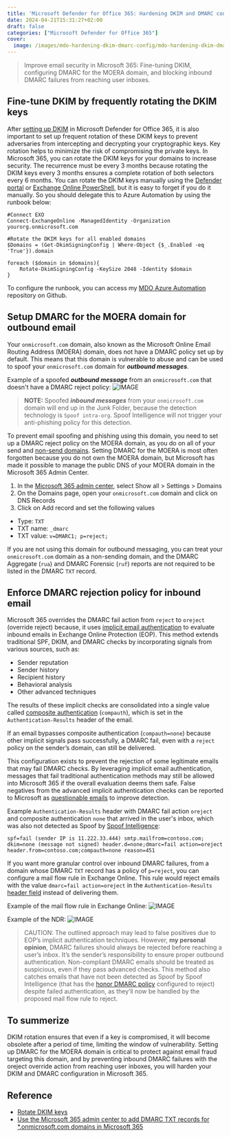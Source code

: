 ```yaml
---
title: 'Microsoft Defender for Office 365: Hardening DKIM and DMARC configuration'
date: 2024-04-21T15:31:27+02:00
draft: false
categories: ["Microsoft Defender for Office 365"]
cover: 
  image: /images/mdo-hardening-dkim-dmarc-config/mdo-hardening-dkim-dmarc-config-front.png
---
```


> Improve email security in Microsoft 365: Fine-tuning DKIM, configuring DMARC for the MOERA domain, and blocking inbound DMARC failures from reaching user inboxes.

## Fine-tune DKIM by frequently rotating the DKIM keys
After [setting up DKIM](https://learn.microsoft.com/en-us/microsoft-365/security/office-365-security/email-authentication-dkim-configure) in Microsoft Defender for Office 365, it is also important to set up frequent rotation of these DKIM keys to prevent adversaries from intercepting and decrypting your cryptographic keys. Key rotation helps to minimize the risk of compromising the private keys. In Microsoft 365, you can rotate the DKIM keys for your domains to increase security. The recurrence must be every 3 months because rotating the DKIM keys every 3 months ensures a complete rotation of both selectors every 6 months. You can rotate the DKIM keys manually using the [Defender portal](https://learn.microsoft.com/en-us/defender-office-365/email-authentication-dkim-configure#use-the-defender-portal-to-rotate-dkim-keys-for-a-custom-domain) or [Exchange Online PowerShell](https://learn.microsoft.com/en-us/defender-office-365/email-authentication-dkim-configure#use-exchange-online-powershell-to-rotate-the-dkim-keys-for-a-domain-and-change-the-bit-depth), but it is easy to forget if you do it manually. So you should delegate this to Azure Automation by using the runbook below:

```
#Connect EXO
Connect-ExchangeOnline -ManagedIdentity -Organization yourorg.onmicrosoft.com

#Rotate the DKIM keys for all enabled domains
$Domains = (Get-DkimSigningConfig | Where-Object {$_.Enabled -eq 'True'}).domain

foreach ($domain in $domains){
    Rotate-DkimSigningConfig -KeySize 2048 -Identity $domain
}
```

To configure the runbook, you can access my [MDO Azure Automation](https://github.com/vand3rlinden/MDO-Azure-Automation) repository on Github.

## Setup DMARC for the MOERA domain for outbound email
Your `onmicrosoft.com` domain, also known as the Microsoft Online Email Routing Address (MOERA) domain, does not have a DMARC policy set up by default. This means that this domain is vulnerable to abuse and can be used to spoof your `onmicrosoft.com` domain for ***outbound messages***. 

Example of a spoofed ***outbound message*** from an `onmicrosoft.com` that doesn't have a DMARC reject policy:
![IMAGE](/images/mdo-hardening-dkim-dmarc-config/mdo-hardening-dkim-dmarc-config1.png)

> **NOTE:** Spoofed ***inbound messages*** from  your `onmicrosoft.com` domain will end up in the Junk Folder, because the detection technology is `Spoof intra-org`. Spoof Intelligence will not trigger your anti-phishing policy for this detection.

To prevent email spoofing and phishing using this domain, you need to set up a DMARC reject policy on the MOERA domain, as you do on all of your send and [non-send domains](https://vand3rlinden.com/post/spf-dkim-dmarc-explanation/#protect-all-non-sending-domains). Setting DMARC for the MOERA is most often forgotten because you do not own the MOERA domain, but Microsoft has made it possible to manage the public DNS of your MOERA domain in the Microsoft 365 Admin Center.

1. In the [Microsoft 365 admin center](https://admin.microsoft.com), select Show all > Settings > Domains
2. On the Domains page, open your `onmicrosoft.com` domain and click on DNS Records
3. Click on Add record and set the following values
- Type: `TXT`
- TXT name: `_dmarc`
- TXT value: `v=DMARC1; p=reject;`

If you are not using this domain for outbound messaging, you can treat your `onmicrosoft.com` domain as a non-sending domain, and the DMARC Aggregate (`rua`) and DMARC Forensic (`ruf`) reports are not required to be listed in the DMARC `TXT` record.

## Enforce DMARC rejection policy for inbound email
Microsoft 365 overrides the DMARC fail action from `reject` to `oreject` (override reject) because, it uses [implicit email authentication](https://learn.microsoft.com/en-us/defender-office-365/email-authentication-about#inbound-email-authentication-for-mail-sent-to-microsoft-365) to evaluate inbound emails in Exchange Online Protection (EOP). This method extends traditional SPF, DKIM, and DMARC checks by incorporating signals from various sources, such as:

- Sender reputation
- Sender history
- Recipient history
- Behavioral analysis
- Other advanced techniques

The results of these implicit checks are consolidated into a single value called [composite authentication](https://learn.microsoft.com/en-us/defender-office-365/email-authentication-about#composite-authentication) (`compauth`), which is set in the `Authentication-Results` header of the email.

If an email bypasses composite authentication (`compauth=none`) because other implicit signals pass successfully, a DMARC fail, even with a `reject` policy on the sender’s domain, can still be delivered.

This configuration exists to prevent the rejection of some legitimate emails that may fail DMARC checks. By leveraging implicit email authentication, messages that fail traditional authentication methods may still be allowed into Microsoft 365 if the overall evaluation deems them safe. False negatives from the advanced implicit authentication checks can be reported to Microsoft as [questionable emails](https://learn.microsoft.com/en-us/defender-office-365/submissions-admin#report-questionable-email-to-microsoft) to improve detection.

Example `Authentication-Results` header with DMARC fail action `oreject` and composite authentication `none` that arrived in the user's inbox, which was also not detected as Spoof by [Spoof Intelligence](https://vand3rlinden.com/post/mdo-anti-phishing-policies/#spoof-intelligence):
```
spf=fail (sender IP is 11.222.33.444) smtp.mailfrom=contoso.com; dkim=none (message not signed) header.d=none;dmarc=fail action=oreject header.from=contoso.com;compauth=none reason=451
```

If you want more granular control over inbound DMARC failures, from a domain whose DMARC `TXT` record has a policy of `p=reject`, you can configure a mail flow rule in Exchange Online. This rule would reject emails with the value `dmarc=fail action=oreject` in the `Authentication-Results` [header field](https://learn.microsoft.com/en-us/defender-office-365/message-headers-eop-mdo#authentication-results-message-header-fields) instead of delivering them.

Example of the mail flow rule in Exchange Online:
![IMAGE](/images/mdo-hardening-dkim-dmarc-config/mdo-hardening-dkim-dmarc-config2.png)

Example of the NDR:
![IMAGE](/images/mdo-hardening-dkim-dmarc-config/mdo-hardening-dkim-dmarc-config3.png)

> CAUTION: The outlined approach may lead to false positives due to EOP’s implicit authentication techniques. However, **my personal opinion**, DMARC failures should always be rejected before reaching a user’s inbox. It’s the sender’s responsibility to ensure proper outbound authentication. Non-compliant DMARC emails should be treated as suspicious, even if they pass advanced checks. This method also catches emails that have not been detected as Spoof by Spoof Intelligence (that has the [honor DMARC policy](https://vand3rlinden.com/post/mdo-anti-phishing-policies/#configure-anti-phishing-policies-and-best-practices) configured to reject) despite failed authentication, as they’ll now be handled by the proposed mail flow rule to reject.

## To summerize 
DKIM rotation ensures that even if a key is compromised, it will become obsolete after a period of time, limiting the window of vulnerability. Setting up DMARC for the MOERA domain is critical to protect against email fraud targeting this domain, and by preventing inbound DMARC failures with the oreject override action from reaching user inboxes, you will harden your DKIM and DMARC configuration in Microsoft 365.

## Reference
- [Rotate DKIM keys](https://learn.microsoft.com/en-us/defender-office-365/email-authentication-dkim-configure#rotate-dkim-keys)
- [Use the Microsoft 365 admin center to add DMARC TXT records for *.onmicrosoft.com domains in Microsoft 365](https://learn.microsoft.com/en-us/defender-office-365/email-authentication-dmarc-configure?view=o365-worldwide#use-the-microsoft-365-admin-center-to-add-dmarc-txt-records-for-onmicrosoftcom-domains-in-microsoft-365)